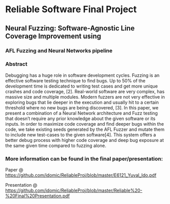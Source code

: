 # Reliable Software Final Project
## Neural Fuzzing: Software-Agnostic Line Coverage Improvement using

### AFL Fuzzing and Neural Networks pipeline
### Abstract
Debugging has a huge role in software development cycles. Fuzzing is an effective software testing technique to find bugs. Up to 50% of the development time is dedicated to writing test cases and get more unique crashes and code coverage, [2]. Real-world software are very complex, has massive size and multiple modules. Modern fuzzers are not very effective in exploring bugs that lie deeper in the execution and usually hit to a certain threshold where no new bugs are being discovered, [3].
In this paper, we present a combination of a Neural Network architecture and Fuzz testing that doesn’t require any prior knowledge about the given software or its inputs. In order to maximize code coverage and find deeper bugs within the code, we take existing seeds generated by the AFL Fuzzer and mutate them to include new test-cases to the given software[4]. This system offers a better debug process with higher code coverage and deep bug exposure at the same given time compared to fuzzing alone.


### More information can be found in the final paper/presentation:
Paper @ https://github.com/idomic/ReliableProj/blob/master/E6121_Yuval_Ido.pdf

Presentation @ https://github.com/idomic/ReliableProj/blob/master/Reliable%20-%20Final%20Presentation.pdf
